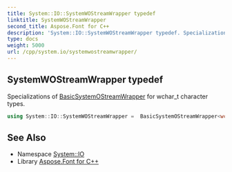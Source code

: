 ```yaml
---
title: System::IO::SystemWOStreamWrapper typedef
linktitle: SystemWOStreamWrapper
second_title: Aspose.Font for C++
description: 'System::IO::SystemWOStreamWrapper typedef. Specializations of BasicSystemOStreamWrapper for wchar_t character types in C++.'
type: docs
weight: 5000
url: /cpp/system.io/systemwostreamwrapper/
---
```

## SystemWOStreamWrapper typedef


Specializations of [BasicSystemOStreamWrapper](../basicsystemostreamwrapper/) for wchar_t character types.

```cpp
using System::IO::SystemWOStreamWrapper =  BasicSystemOStreamWrapper<wchar_t, std::char_traits<wchar_t>>
```

## See Also

* Namespace [System::IO](../)
* Library [Aspose.Font for C++](../../)
